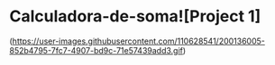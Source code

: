 # Calculadora-de-soma![Project 1]
(https://user-images.githubusercontent.com/110628541/200136005-852b4795-7fc7-4907-bd9c-71e57439add3.gif)
